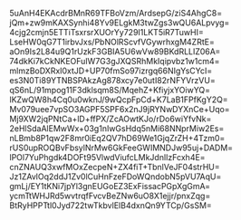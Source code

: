 5uAnH4EKAcdrBMnR69TFBoVzm/ArdsepG/ziS4AhgC8=
jQm+zw9mKAXSynhi48Yv9ELgkM3twZgs3wQU6ALpvyg=
4cjg2cmjn5ETTiTsxrsrXUOrYy729I1LKT5iR7TuwHI=
LseHW0qG7T1irbvJxs/PbNOlRScvfVGywrhxgM4ZRtE=
aOn9Is2L84u9Q1rUzkF3GBIA5U6wVw89BKdRLLIZ06A=
74dkKi7kCkNKEOFuIW7G3gJXQSRhMkIqipvbz1w1cm4=
mlmzBoDXRxI0xtJD+UP70fmSo97izrgq66NIgYsCYcI=
es3N0Ti89YTNBSPAkzAg878xcy7e0utI82rNFYVrzVU=
qS6nL/91mpog11F3dklsqm8S/MqehZ+KfiyjxYOiwYQ=
lKZwQW8h4Cq0u0wknJ/9wQcpFpCd+K7LaB1FPfKgY2Q=
Mv079uee7vpSO3AGPF5SPF6x2nJ9jRYNwDYXnCe+Uqo=
Mj9XW2jqPNtCa+lD+ffPX/ZcAOwtKJo/rDo6wiYfvNk=
2eHlSdaAlEMwWx+03g1nIwGsHdq5nMi68NNprMiw2Es=
nLBmb8P1qw2F8mr0iEq2QV7hD69We1GjqZrZH+4Tzm0=
rUS0upROQBvFbsylNrMw6GkFeeGWIMNDJw95uj+DADM=
lPOl7YuPhgdk4DOFt95VlwdViufcLMkJdnlIzFcxh4E=
cnZNAUQ3xwfMOxZecpeN+ZX4fiT+TbnlVeJF04strHU=
Jz1ZAvlOq2ddJ1Zv0lCuHnFzeFDoWQndobN5pVU7AqU=
gmLj/EY1tKNi7jpYl3gnEUGoEZ3ExFissacPGpXgGmA=
ycmTtWHJRd5wvtrqfFvcvBeZNw6uO8X1ejjr/pnxZqg=
BtRyHPPTtl0Jyd722twTkbvlElB4dxnQn9YTCp/GsSM=

